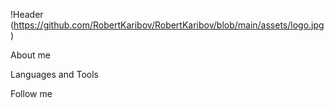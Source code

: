 !Header (https://github.com/RobertKaribov/RobertKaribov/blob/main/assets/logo.jpg)

About me

Languages and Tools

Follow me